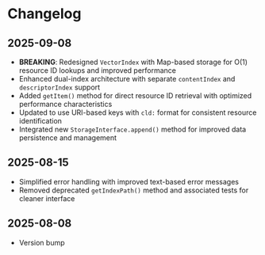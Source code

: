 # Changelog

## 2025-09-08

- **BREAKING**: Redesigned `VectorIndex` with Map-based storage for O(1)
  resource ID lookups and improved performance
- Enhanced dual-index architecture with separate `contentIndex` and
  `descriptorIndex` support
- Added `getItem()` method for direct resource ID retrieval with optimized
  performance characteristics
- Updated to use URI-based keys with `cld:` format for consistent resource
  identification
- Integrated new `StorageInterface.append()` method for improved data
  persistence and management

## 2025-08-15

- Simplified error handling with improved text-based error messages
- Removed deprecated `getIndexPath()` method and associated tests for cleaner
  interface

## 2025-08-08

- Version bump
